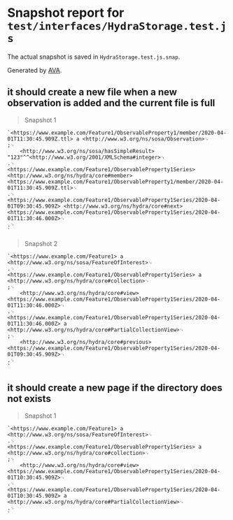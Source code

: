 # Snapshot report for `test/interfaces/HydraStorage.test.js`

The actual snapshot is saved in `HydraStorage.test.js.snap`.

Generated by [AVA](https://avajs.dev).

## it should create a new file when a new observation is added and the current file is full

> Snapshot 1

    `<https://www.example.com/Feature1/ObservableProperty1/member/2020-04-01T11:30:45.909Z.ttl> a <http://www.w3.org/ns/sosa/Observation>␊
    ;␊
        <http://www.w3.org/ns/sosa/hasSimpleResult> "123"^^<http://www.w3.org/2001/XMLSchema#integer>␊
    .␊
    <https://www.example.com/Feature1/ObservableProperty1Series> <http://www.w3.org/ns/hydra/core#member> <https://www.example.com/Feature1/ObservableProperty1/member/2020-04-01T11:30:45.909Z.ttl>␊
    .␊
    <https://www.example.com/Feature1/ObservableProperty1Series/2020-04-01T09:30:45.909Z> <http://www.w3.org/ns/hydra/core#next> <https://www.example.com/Feature1/ObservableProperty1Series/2020-04-01T11:30:46.000Z>␊
    .␊
    `

> Snapshot 2

    `<https://www.example.com/Feature1> a <http://www.w3.org/ns/sosa/FeatureOfInterest>␊
    .␊
    <https://www.example.com/Feature1/ObservableProperty1Series> a <http://www.w3.org/ns/hydra/core#collection>␊
    ;␊
        <http://www.w3.org/ns/hydra/core#view> <https://www.example.com/Feature1/ObservableProperty1Series/2020-04-01T11:30:46.000Z>␊
    .␊
    <https://www.example.com/Feature1/ObservableProperty1Series/2020-04-01T11:30:46.000Z> a <http://www.w3.org/ns/hydra/core#PartialCollectionView>␊
    ;␊
        <http://www.w3.org/ns/hydra/core#previous> <https://www.example.com/Feature1/ObservableProperty1Series/2020-04-01T09:30:45.909Z>␊
    .␊
    `

## it should create a new page if the directory does not exists

> Snapshot 1

    `<https://www.example.com/Feature1> a <http://www.w3.org/ns/sosa/FeatureOfInterest>␊
    .␊
    <https://www.example.com/Feature1/ObservableProperty1Series> a <http://www.w3.org/ns/hydra/core#collection>␊
    ;␊
        <http://www.w3.org/ns/hydra/core#view> <https://www.example.com/Feature1/ObservableProperty1Series/2020-04-01T10:30:45.909Z>␊
    .␊
    <https://www.example.com/Feature1/ObservableProperty1Series/2020-04-01T10:30:45.909Z> a <http://www.w3.org/ns/hydra/core#PartialCollectionView>␊
    .␊
    `
